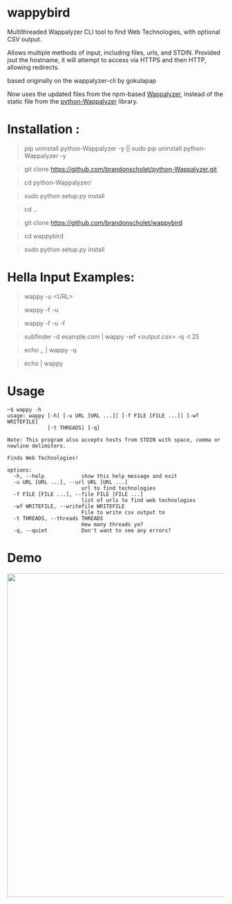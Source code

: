 # wappybird

Multithreaded Wappalyzer CLI tool to find Web Technologies, with optional CSV output.

Allows multiple methods of input, including files, urls, and STDIN. Provided jsut the hostname, it will attempt to access via HTTPS and then HTTP, allowing redirects.

based originally on the wappalyzer-cli by gokulapap

Now uses the updated files from the npm-based [Wappalyzer](https://github.com/wappalyzer/wappalyzer/), instead of the static file from the [python-Wappalyzer](https://github.com/chorsley/python-Wappalyzer) library.

# Installation :

> pip uninstall python-Wappalyzer -y || sudo pip uninstall python-Wappalyzer -y

> git clone https://github.com/brandonscholet/python-Wappalyzer.git

> cd python-Wappalyzer/

> sudo python setup.py install

> cd ..

> git clone https://github.com/brandonscholet/wappybird

> cd wappybird

> sudo python setup.py install

# Hella Input Examples:

> wappy -u \<URL\> <URL>

> wappy -f <file> <file2> -u <URL>

> wappy -f <file> -u <URL> -f <file2> <file3> 

> subfinder -d example.com | wappy -wf <output.csv> -q -t 25

> echo <URL>,<URL>,<URL> | wappy -q

> echo <URL> <URL> <URL> | wappy 

# Usage

```
─$ wappy -h
usage: wappy [-h] [-u URL [URL ...]] [-f FILE [FILE ...]] [-wf WRITEFILE]
             [-t THREADS] [-q]

Note: This program also accepts hosts from STDIN with space, comma or newline delimiters.

Finds Web Technologies!

options:
  -h, --help            show this help message and exit
  -u URL [URL ...], --url URL [URL ...]
                        url to find technologies
  -f FILE [FILE ...], --file FILE [FILE ...]
                        list of urls to find web technologies
  -wf WRITEFILE, --writefile WRITEFILE
                        File to write csv output to
  -t THREADS, --threads THREADS
                        How many threads yo?
  -q, --quiet           Don't want to see any errors?

```

# Demo 
<img src="https://github.com/brandonscholet/wappybird/blob/master/walkthrough.gif?" width=750>
